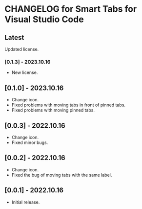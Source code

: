 # CHANGELOG for Smart Tabs for Visual Studio Code

## Latest

Updated license.

### [0.1.3] - 2023.10.16

- New license.

## [0.1.0] - 2023.10.16

- Change icon.
- Fixed problems with moving tabs in front of pinned tabs.
- Fixed problems with moving pinned tabs.

## [0.0.3] - 2022.10.16

- Change icon.
- Fixed minor bugs.

## [0.0.2] - 2022.10.16

- Change icon.
- Fixed the bug of moving tabs with the same label.

## [0.0.1] - 2022.10.16

- Initial release.

